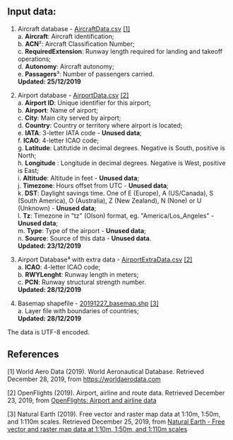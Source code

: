 ## Input data:

1. Aircraft database - [AircraftData.csv](/data/processed/AircraftData.csv) [[1]](#1)  
   a. **Aircraft**: Aircraft identification;  
   b. **ACN**²: Aircraft Classification Number;  
   c. **RequiredExtension**: Runway length required for landing and takeoff operations;  
   d. **Autonomy**: Aircraft autonomy;  
   e. **Passagers**³: Number of passengers carried.  
   **Updated: 25/12/2019**

2. Airport database - [AirportData.csv](/data/processed/AirportData.csv) [[2]](#2)  
   a. **Airport ID**: Unique identifier for this airport;  
   b. **Airport**: Name of airport;  
   c. **City**: Main city served by airport;  
   d. **Country**: Country or territory where airport is located;  
   e. **IATA**: 3-letter IATA code - **Unused data**;  
   f. **ICAO**: 4-letter ICAO code;  
   g. **Latitude**: Latitutide in decimal degrees. Negative is South, positive is North;  
   h. **Longitude** : Longitude in decimal degrees. Negative is West, positive is East;  
   i. **Altitude**: Altitude in feet - **Unused data**;  
   j. **Timezone**: Hours offset from UTC - **Unused data**;  
   k. **DST**: Daylight savings time. One of E (Europe), A (US/Canada), S (South America), O (Australia), Z (New Zealand), N (None) or U (Unknown) - **Unused data**;  
   l. **Tz**: Timezone in "tz" (Olson) format, eg. "America/Los_Angeles" - **Unused data**;  
   m. **Type**: Type of the airport - **Unused data**;  
   n. **Source**: Source of this data - **Unused data**.  
   **Updated: 23/12/2019**

3. Airport Database⁴ with extra data - [AirportExtraData.csv](/data/processed/AirportExtraData.csv) [[2]](#2)  
   a. **ICAO**: 4-letter ICAO code;  
   b. **RWYLenght**: Runway length in meters;  
   c. **PCN**: Runway structural strength number.  
   **Updated: 28/12/2019**

4. Basemap shapefile - [20191227_basemap.shp](/data/processed/gis/20191227_basemap.shp) [[3]](#3)  
   a. Layer file with boundaries of countries;  
   **Updated: 28/12/2019**

The data is UTF-8 encoded.

## References

[1] 
World Aero Data (2019). 
World Aeronautical Database. 
Retrieved December 28, 2019, from https://worldaerodata.com

[2] 
OpenFlights (2019). 
Airport, airline and route data. 
Retrieved December 23, 2019, from [OpenFlights: Airport and airline data](https://openflights.org/data.html)

[3] 
Natural Earth (2019). 
Free vector and raster map data at 1:10m, 1:50m, and 1:110m scales. 
Retrieved December 25, 2019, from [Natural Earth - Free vector and raster map data at 1:10m, 1:50m, and 1:110m scales](http://www.naturalearthdata.com)

